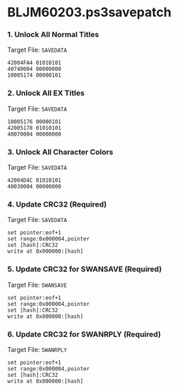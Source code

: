 # BLJM60203.ps3savepatch

### 1. Unlock All Normal Titles

Target File: `SAVEDATA`

```
42004FA4 01010101
40740004 00000000
10005174 00000101
```

### 2. Unlock All EX Titles

Target File: `SAVEDATA`

```
10005176 00000101
42005178 01010101
40070004 00000000
```

### 3. Unlock All Character Colors

Target File: `SAVEDATA`

```
42004D4C 01010101
40030004 00000000
```

### 4. Update CRC32 (Required)

Target File: `SAVEDATA`

```
set pointer:eof+1
set range:0x000004,pointer
set [hash]:CRC32
write at 0x000000:[hash]
```

### 5. Update CRC32 for SWANSAVE (Required)

Target File: `SWANSAVE`

```
set pointer:eof+1
set range:0x000004,pointer
set [hash]:CRC32
write at 0x000000:[hash]
```

### 6. Update CRC32 for SWANRPLY (Required)

Target File: `SWANRPLY`

```
set pointer:eof+1
set range:0x000004,pointer
set [hash]:CRC32
write at 0x000000:[hash]
```


